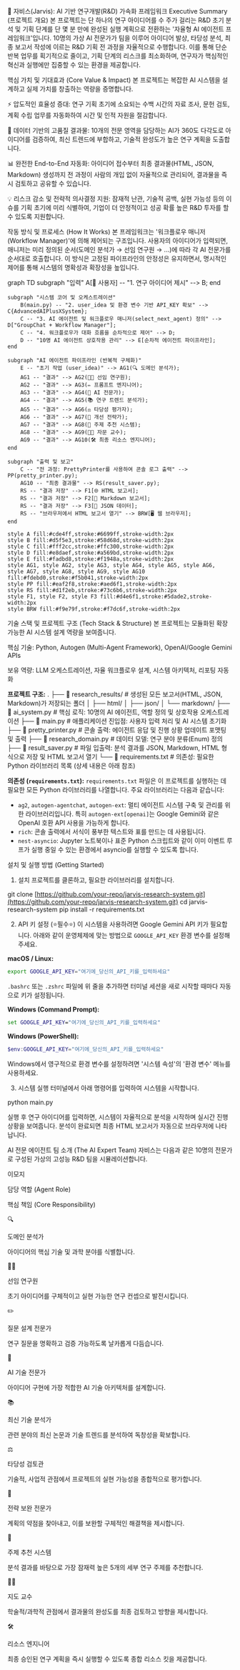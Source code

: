 🚀 자비스(Jarvis): AI 기반 연구개발(R&D) 가속화 프레임워크
Executive Summary (프로젝트 개요)
본 프로젝트는 단 하나의 연구 아이디어를 수 주가 걸리는 R&D 초기 분석 및 기획 단계를 단 몇 분 만에 완성된 실행 계획으로 전환하는 '자율형 AI 에이전트 프레임워크'입니다. 10명의 가상 AI 전문가가 팀을 이루어 아이디어 발상, 타당성 분석, 최종 보고서 작성에 이르는 R&D 기획 전 과정을 자율적으로 수행합니다. 이를 통해 단순 반복 업무를 획기적으로 줄이고, 기획 단계의 리스크를 최소화하며, 연구자가 핵심적인 혁신과 실행에만 집중할 수 있는 환경을 제공합니다.

핵심 가치 및 기대효과 (Core Value & Impact)
본 프로젝트는 복잡한 AI 시스템을 설계하고 실제 가치를 창출하는 역량을 증명합니다.

⚡️ 압도적인 효율성 증대: 연구 기획 초기에 소요되는 수백 시간의 자료 조사, 문헌 검토, 계획 수립 업무를 자동화하여 시간 및 인적 자원을 절감합니다.

🎯 데이터 기반의 고품질 결과물: 10개의 전문 영역을 담당하는 AI가 360도 다각도로 아이디어를 검증하여, 최신 트렌드에 부합하고, 기술적 완성도가 높은 연구 계획을 도출합니다.

📊 완전한 End-to-End 자동화: 아이디어 접수부터 최종 결과물(HTML, JSON, Markdown) 생성까지 전 과정이 사람의 개입 없이 자율적으로 관리되어, 결과물을 즉시 검토하고 공유할 수 있습니다.

💡 리스크 감소 및 전략적 의사결정 지원: 잠재적 난관, 기술적 공백, 실현 가능성 등의 이슈를 기획 초기에 미리 식별하여, 기업이 더 안정적이고 성공 확률 높은 R&D 투자를 할 수 있도록 지원합니다.

작동 방식 및 프로세스 (How It Works)
본 프레임워크는 '워크플로우 매니저(Workflow Manager)'에 의해 제어되는 구조입니다. 사용자의 아이디어가 입력되면, 매니저는 미리 정의된 순서(도메인 분석가 → 선임 연구원 → ...)에 따라 각 AI 전문가를 순서대로 호출합니다. 이 방식은 고정된 파이프라인의 안정성은 유지하면서, 명시적인 제어를 통해 시스템의 명확성과 확장성을 높입니다.

graph TD
    subgraph "입력"
        A[👤 사용자] -- "1. 연구 아이디어 제시" --> B;
    end

    subgraph "시스템 코어 및 오케스트레이션"
        B(main.py) -- "2. user_idea 및 환경 변수 기반 API_KEY 확보" --> C{AdvancedAIPlusXSystem};
        C -- "3. AI 에이전트 및 워크플로우 매니저(select_next_agent) 정의" --> D["GroupChat + Workflow Manager"];
        C -- "4. 워크플로우가 대화 흐름을 순차적으로 제어" --> D;
        D -- "10명 AI 에이전트 상호작용 관리" --> E[순차적 에이전트 파이프라인];
    end

    subgraph "AI 에이전트 파이프라인 (반복적 구체화)"
        E -- "초기 작업 (user_idea)" --> AG1(🔍 도메인 분석가);
        AG1 -- "결과" --> AG2(👨‍🏫 선임 연구원);
        AG2 -- "결과" --> AG3(✏️ 프롬프트 엔지니어);
        AG3 -- "결과" --> AG4(🤖 AI 전문가);
        AG4 -- "결과" --> AG5(📚 연구 트렌드 분석가);
        AG5 -- "결과" --> AG6(⚖️ 타당성 평가자);
        AG6 -- "결과" --> AG7(🔧 개선 전략가);
        AG7 -- "결과" --> AG8(🎯 주제 추천 시스템);
        AG8 -- "결과" --> AG9(👨‍🏫 자문 교수);
        AG9 -- "결과" --> AG10(🛠️ 최종 리소스 엔지니어);
    end

    subgraph "출력 및 보고"
        C -- "전 과정: PrettyPrinter를 사용하여 콘솔 로그 출력" --> PP(pretty_printer.py);
        AG10 -- "최종 결과물" --> RS(result_saver.py);
        RS -- "결과 저장" --> F1[🌐 HTML 보고서];
        RS -- "결과 저장" --> F2[📝 Markdown 보고서];
        RS -- "결과 저장" --> F3[📁 JSON 데이터];
        RS -- "브라우저에서 HTML 보고서 열기" --> BRW[🖥️ 웹 브라우저];
    end

    style A fill:#cde4ff,stroke:#6699ff,stroke-width:2px
    style B fill:#d5f5e3,stroke:#58d68d,stroke-width:2px
    style C fill:#fff2cc,stroke:#ffc300,stroke-width:2px
    style D fill:#e8daef,stroke:#a569bd,stroke-width:2px
    style E fill:#fadbd8,stroke:#f1948a,stroke-width:2px
    style AG1, style AG2, style AG3, style AG4, style AG5, style AG6, style AG7, style AG8, style AG9, style AG10 fill:#fdebd0,stroke:#f5b041,stroke-width:2px
    style PP fill:#eaf2f8,stroke:#aed6f1,stroke-width:2px
    style RS fill:#d1f2eb,stroke:#73c6b6,stroke-width:2px
    style F1, style F2, style F3 fill:#d4e6f1,stroke:#5dade2,stroke-width:2px
    style BRW fill:#f9e79f,stroke:#f7dc6f,stroke-width:2px

기술 스택 및 프로젝트 구조 (Tech Stack & Structure)
본 프로젝트는 모듈화된 확장 가능한 AI 시스템 설계 역량을 보여줍니다.

핵심 기술: Python, Autogen (Multi-Agent Framework), OpenAI/Google Gemini APIs

보유 역량: LLM 오케스트레이션, 자율 워크플로우 설계, 시스템 아키텍처, 리포팅 자동화

**프로젝트 구조:**
.
├── 📂 research_results/     # 생성된 모든 보고서(HTML, JSON, Markdown)가 저장되는 폴더
│   ├── html/
│   ├── json/
│   └── markdown/
├── 📜 ai_system.py          # 핵심 로직: 10명의 AI 에이전트, 역할 정의 및 상호작용 오케스트레이션
├── 📜 main.py               # 애플리케이션 진입점: 사용자 입력 처리 및 AI 시스템 초기화
├── 📜 pretty_printer.py     # 콘솔 출력: 에이전트 응답 및 진행 상황 업데이트 포맷팅 및 출력
├── 📜 research_domain.py    # 데이터 모델: 연구 분야 분류(Enum) 정의
├── 📜 result_saver.py       # 파일 입출력: 분석 결과를 JSON, Markdown, HTML 형식으로 저장 및 HTML 보고서 열기
└── 📜 requirements.txt      # 의존성: 필요한 Python 라이브러리 목록 (상세 내용은 아래 참조)

**의존성 (`requirements.txt`):**
`requirements.txt` 파일은 이 프로젝트를 실행하는 데 필요한 모든 Python 라이브러리를 나열합니다. 주요 라이브러리는 다음과 같습니다:
- `ag2`, `autogen-agentchat`, `autogen-ext`: 멀티 에이전트 시스템 구축 및 관리를 위한 라이브러리입니다. 특히 `autogen-ext[openai]`는 Google Gemini와 같은 OpenAI 호환 API 사용을 가능하게 합니다.
- `rich`: 콘솔 출력에서 서식이 풍부한 텍스트와 표를 만드는 데 사용됩니다.
- `nest-asyncio`: Jupyter 노트북이나 표준 Python 스크립트와 같이 이미 이벤트 루프가 실행 중일 수 있는 환경에서 asyncio를 실행할 수 있도록 합니다.

설치 및 실행 방법 (Getting Started)
1. 설치
프로젝트를 클론하고, 필요한 라이브러리를 설치합니다.

git clone [https://github.com/your-repo/jarvis-research-system.git](https://github.com/your-repo/jarvis-research-system.git)
cd jarvis-research-system
pip install -r requirements.txt

2. API 키 설정 (⭐필수⭐)
이 시스템을 사용하려면 Google Gemini API 키가 필요합니다. 아래와 같이 운영체제에 맞는 방법으로 `GOOGLE_API_KEY` 환경 변수를 설정해 주세요.

**macOS / Linux:**
```bash
export GOOGLE_API_KEY="여기에_당신의_API_키를_입력하세요"
```
`.bashrc` 또는 `.zshrc` 파일에 위 줄을 추가하면 터미널 세션을 새로 시작할 때마다 자동으로 키가 설정됩니다.

**Windows (Command Prompt):**
```cmd
set GOOGLE_API_KEY="여기에_당신의_API_키를_입력하세요"
```

**Windows (PowerShell):**
```powershell
$env:GOOGLE_API_KEY="여기에_당신의_API_키를_입력하세요"
```
Windows에서 영구적으로 환경 변수를 설정하려면 '시스템 속성'의 '환경 변수' 메뉴를 사용하세요.

3. 시스템 실행
터미널에서 아래 명령어를 입력하여 시스템을 시작합니다.

python main.py

실행 후 연구 아이디어를 입력하면, 시스템이 자율적으로 분석을 시작하며 실시간 진행 상황을 보여줍니다. 분석이 완료되면 최종 HTML 보고서가 자동으로 브라우저에 나타납니다.

AI 전문 에이전트 팀 소개 (The AI Expert Team)
자비스는 다음과 같은 10명의 전문가로 구성된 가상의 고성능 R&D 팀을 시뮬레이션합니다.

이모지

담당 역할 (Agent Role)

핵심 책임 (Core Responsibility)

🔍

도메인 분석가

아이디어의 핵심 기술 및 과학 분야를 식별합니다.

👨‍🏫

선임 연구원

초기 아이디어를 구체적이고 실현 가능한 연구 컨셉으로 발전시킵니다.

✏️

질문 설계 전문가

연구 질문을 명확하고 검증 가능하도록 날카롭게 다듬습니다.

🤖

AI 기술 전문가

아이디어 구현에 가장 적합한 AI 기술 아키텍처를 설계합니다.

📚

최신 기술 분석가

관련 분야의 최신 논문과 기술 트렌드를 분석하여 독창성을 확보합니다.

⚖️

타당성 검토관

기술적, 사업적 관점에서 프로젝트의 실현 가능성을 종합적으로 평가합니다.

🔧

전략 보완 전문가

계획의 약점을 찾아내고, 이를 보완할 구체적인 해결책을 제시합니다.

🎯

주제 추천 시스템

분석 결과를 바탕으로 가장 잠재력 높은 5개의 세부 연구 주제를 추천합니다.

👨‍🏫

지도 교수

학술적/과학적 관점에서 결과물의 완성도를 최종 검토하고 방향을 제시합니다.

🛠️

리소스 엔지니어

최종 승인된 연구 계획을 즉시 실행할 수 있도록 종합 리소스 킷을 제공합니다.